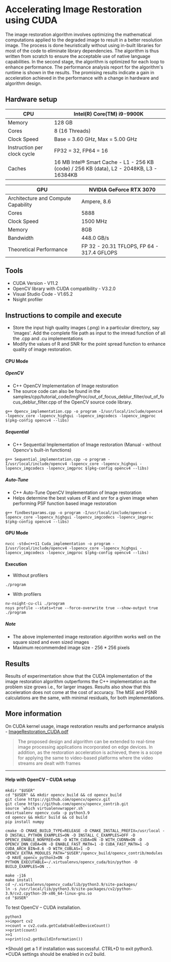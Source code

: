 # Accelerating Image Restoration using CUDA
The image restoration algorithm involves optimizing the mathematical computations applied to the degraded image to result in a better resolution image. The process is done heuristically without using in-built libraries for most of the code to eliminate library dependencies. The algorithm is thus written from scratch to ensure the acceptable use of native language capabilities. In the second stage, the algorithm is optimized for each loop to enhance performance. The performance analysis report for the algorithm's runtime is shown in the results. The promising results indicate a gain in acceleration achieved in the performance with a change in hardware and algorithm design.

## Hardware setup
| CPU | Intel(R) Core(TM) i9-9900K |
| ------ | ------ |
| Memory | 128 GB |
| Cores | 8 (16 Threads) |
| Clock Speed | Base = 3.60 GHz, Max = 5.00 GHz |
| Instruction per clock cycle | FP32 = 32, FP64 = 16 |
| Caches | 16 MB Intel® Smart Cache - L1 - 256 KB (code) / 256 KB (data), L2 - 2048KB, L3 - 16384KB |

| GPU | NVIDIA GeForce RTX 3070 |
| ------ | ------ |
| Architecture and Compute Capability | Ampere, 8.6 |
| Cores | 5888 |
| Clock Speed | 1500 MHz |
| Memory | 8GB |
| Bandwidth | 448.0 GB/s |
| Theoretical Performance | FP 32 - 20.31 TFLOPS, FP 64 - 317.4 GFLOPS |

## Tools
- CUDA Version - V11.2
- OpenCV library with CUDA compatibility - V3.2.0
- Visual Studio Code - V1.65.2
- Nsight profiler

## Instructions to compile and execute
- Store the input high quality images (.png) in a particular directory, say 'images'. Add the complete file path as input to the imread function of all the .cpp and .cu implementations
- Modify the values of R and SNR for the point spread function to enhance quality of image restoration. 

#### CPU Mode 
##### OpenCV
- C++ OpenCV Implementation of Image restoration
- The source code can also be found in the samples/cpp/tutorial_code/ImgProc/out_of_focus_deblur_filter/out_of_focus_deblur_filter.cpp of the OpenCV source code library.

``` 
g++ Opencv_implementation.cpp -o program -I/usr/local/include/opencv4 -lopencv_core -lopencv_highgui -lopencv_imgcodecs -lopencv_imgproc $(pkg-config opencv4 --libs)
``` 

##### Sequential
- C++ Sequential Implementation of Image restoration (Manual - without Opencv's built-in functions)

``` 
g++ Sequential_implementation.cpp -o program -I/usr/local/include/opencv4 -lopencv_core -lopencv_highgui -lopencv_imgcodecs -lopencv_imgproc $(pkg-config opencv4 --libs)
```

##### Auto-Tune
- C++ Auto-Tune OpenCV Implementation of Image restoration
- Helps determine the best values of R and snr for a given image when performing PSF function based image restoration 

``` 
g++ findbestparams.cpp -o program -I/usr/local/include/opencv4 -lopencv_core -lopencv_highgui -lopencv_imgcodecs -lopencv_imgproc $(pkg-config opencv4 --libs)
```

#### GPU Mode
``` 
nvcc -std=c++11 Cuda_implementation -o program -I/usr/local/include/opencv4 -lopencv_core -lopencv_highgui -lopencv_imgcodecs -lopencv_imgproc $(pkg-config opencv4 --libs)
``` 
#### Execution 
- Without profilers
```
./program
```
- With profilers
```
nv-nsight-cu-cli ./program
nsys profile --stats=true --force-overwrite true --show-output true ./program
```
##### Note
- The above implemented image restoration algorithm works well on the square sized and even sized images
- Maximum recommemded image size - 256 * 256 pixels

## Results
Results of experimentation show that the CUDA implementation of the image restoration algorithm outperforms the C++ implementation as the problem size grows i.e., for larger images. Results also show that this acceleration does not come at the cost of accuracy. The MSE and PSNR calculations are the same, with minimal residuals, for both implementations.

## More information
On CUDA kernel usage, image restoration results and performance analysis -  [ImageRestoration_CUDA.pdf](https://github.com/fionavictoria/ImageRestoration_CUDA/blob/main/ImageRestoration_CUDA.pdf)
   
> The proposed design and algorithm can be extended to real-time image processing applications incorporated on edge devices. In addition, as the restoration acceleration is achieved, there is a scope for applying the same to video-based platforms where the video streams are dealt with frames

-----------------------------


#### Help with OpenCV – CUDA setup
```
mkdir "$USER"
cd "$USER" && mkdir opencv_build && cd opencv_build
git clone https://github.com/opencv/opencv.git
git clone https://github.com/opencv/opencv_contrib.git
source `which virtualenvwrapper.sh`
mkvirtualenv opencv_cuda -p python3.9
cd opencv && mkdir build && cd build
pip install numpy

cmake -D CMAKE_BUILD_TYPE=RELEASE -D CMAKE_INSTALL_PREFIX=/usr/local -D INSTALL_PYTHON_EXAMPLES=ON -D INSTALL_C_EXAMPLES=OFF -D OPENCV_ENABLE_NONFREE=ON -D WITH_CUDA=ON -D WITH_CUDNN=ON -D OPENCV_DNN_CUDA=ON -D ENABLE_FAST_MATH=1 -D CUDA_FAST_MATH=1 -D CUDA_ARCH_BIN=8.6 -D WITH_CUBLAS=1 -D OPENCV_EXTRA_MODULES_PATH="$USER"/opencv_build/opencv_contrib/modules -D HAVE_opencv_python3=ON -D PYTHON_EXECUTABLE=~/.virtualenvs/opencv_cuda/bin/python -D BUILD_EXAMPLES=ON ..

make -j16
make install
cd ~/.virtualenvs/opencv_cuda/lib/python3.9/site-packages/
ln -s /usr/local/lib/python3.9/site-packages/cv2/python-3.9/cv2.cpython-39-x86_64-linux-gnu.so
cd "$USER"
```

To test OpenCV – CUDA installation.
```
python3
>>import cv2
>>count = cv2.cuda.getCudaEnabledDeviceCount()
>>print(count)
>>1
>>print(cv2.getBuildInformation())
```
*Should get a 1 if installation was successful. CTRL+D to exit python3.
*CUDA settings should be enabled in cv2 build.

